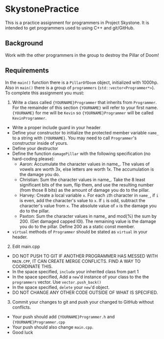 # SkystonePractice

This is a practice assignment for programmers in Project Skystone. It is intended to get programmers used to using C++ and git/GitHub. 

## Background
Work with the other programmers in the group to destroy the Pillar of Doom!

## Requirements 
In the <code>main()</code> function there is a <code>PillarOfDoom</code> object, initialized with 1000hp. Also in <code>main()</code> there is a group of <code>programmers</code> (<code>std::vector<Programmer*></code>). To complete this assignment you must:

1) Write a class called <code>{YOURNAME}Programmer</code> that inherits from <code>Programmer</code>. For the remainder of this section <code>{YOURNAME}</code> will refer to your first name. <code>{YOURNAME}</code> for me will be <code>Kevin</code> so <code>{YOURNAME}Programmer</code> will be called <code>KevinProgrammer</code>.

  - Write a proper include guard in your header 
  - Define your constructor to initialize the protected member variable <code>name_</code> to a string with <code>{YOURNAME}</code>. You may need to call <code>Programmer</code>'s constructor inside of yours. 
  - Define your destructor
  - Define the function <code>damagePillar</code> with the following specification (no hard-coding please):
    - Aaron: Accumulate the character values in name_. The values of vowels are worth 3x, else letters are worth 1x. The accumulation is the damage you do. 
    - Christian: Sum the character values in name_. Take the 8 least significant bits of the sum, flip them, and use the resulting number (from those 8 bits) as the amount of damage you do to the pillar.
    - Harvey: Create a local variable <code>x</code>. For each <code>i</code>th character in <code>name_</code>, if <code>i</code> is even, add the character's value to <code>x</code>. If <code>i</code> is odd, subtract the character's value from <code>x</code>. The absolute value of <code>x</code> is the damage you do to the pillar. 
    - Paxton: Sum the character values in name_ and mod(%) the sum by 200. (Get damaged capped l0l). The remaining value is the damage you do to the pillar. Define 200 as a static const member. 
  - <code>virtual</code> methods of <code>Programmer</code> should be stated as <code>virtual</code> in your header. 
  
2) Edit main.cpp
  - DO NOT PUSH TO GIT IF ANOTHER PROGRAMMER HAS MESSED WITH <code>MAIN.CPP</code>, IT CAN CREATE MERGE CONFLICTS. FIND A WAY TO COORDINATE THIS. 
  - In the space specified, <code>include</code> your inherited class from part 1
  - In the space specified, Add a <code>new</code>'d instance of your class to the the <code>programmers</code> vector. Use <code>vector.push_back()</code>
  - In the space specified, <code>delete</code> your <code>new</code>'d object.
  - DO NOT CHANGE ANY OTHER CODE OUTSIDE OF WHAT IS SPECIFIED. 
  
3) Commit your changes to git and push your changed to GitHub without conflicts.
  - Your push should add <code>{YOURNAME}Programmer.h</code> and <code>{YOURNAME}Programmer.cpp</code>
  - Your push should also change <code>main.cpp</code>.
  - Good luck
